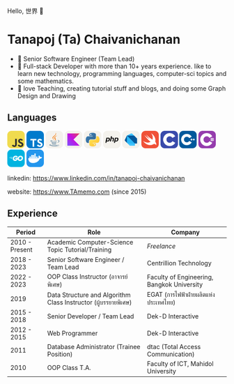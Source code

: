 Hello, 世界 👋

# Tanapoj (Ta) Chaivanichanan

- 🔭 Senior Software Engineer (Team Lead)
- 🌱 Full-stack Developer with more than 10+ years experience. like to learn new technology, programming languages, computer-sci topics and some mathematics.
- 💬 love Teaching, creating tutorial stuff and blogs, and doing some Graph Design and Drawing


## Languages
<p>    
<img src="https://github.com/tandpfun/skill-icons/blob/main/icons/JavaScript.svg" width="40" height="40" />
<img src="https://github.com/tandpfun/skill-icons/blob/main/icons/TypeScript.svg" width="40" height="40" />
<img src="https://github.com/tandpfun/skill-icons/blob/main/icons/Java-Light.svg" width="40" height="40" />
<img src="https://github.com/tandpfun/skill-icons/blob/main/icons/Kotlin-Light.svg" width="40" height="40" />
<img src="https://github.com/tandpfun/skill-icons/blob/main/icons/Python-Light.svg" width="40" height="40" />
<img src="https://github.com/tandpfun/skill-icons/blob/main/icons/PHP-Light.svg" width="40" height="40" />
<img src="https://github.com/tandpfun/skill-icons/blob/main/icons/Dart-Light.svg" width="40" height="40" />
<img src="https://github.com/tandpfun/skill-icons/blob/main/icons/Swift.svg" width="40" height="40" />
<img src="https://github.com/tandpfun/skill-icons/blob/main/icons/C.svg" width="40" height="40" />
<img src="https://github.com/tandpfun/skill-icons/blob/main/icons/CPP.svg" width="40" height="40" />
<img src="https://github.com/tandpfun/skill-icons/blob/main/icons/CS.svg" width="40" height="40" />
<img src="https://github.com/tandpfun/skill-icons/blob/main/icons/GoLang.svg" width="40" height="40" />
<img src="https://github.com/tandpfun/skill-icons/raw/main/icons/Docker.svg" width="40" height="40" />
 
</p>
 
linkedin: https://www.linkedin.com/in/tanapoj-chaivanichanan

website: https://www.TAmemo.com (since 2015)
 
## Experience

| Period | Role | Company  
| --- |  --- | --- |
| 2010 - Present | Academic Computer-Science Topic Tutorial/Training | _Freelance_ |
| 2018 - 2023 | Senior Software Engineer / Team Lead | Centrillion Technology |
| 2022 - 2023 | OOP Class Instructor (อาจารย์พิเศษ) | Faculty of Engineering, Bangkok University |
| 2019 | Data Structure and Algorithm Class Instructor (ผู้บรรยายพิเศษ) | EGAT (การไฟฟ้าฝ่ายผลิตแห่งประเทศไทย) | 
| 2015 - 2018 | Senior Developer / Team Lead | Dek-D Interactive | 
| 2012 - 2015 | Web Programmer | Dek-D Interactive |
| 2011 | Database Administrator (Trainee Position) | dtac (Total Access Communication) |
| 2010 | OOP Class T.A. | Faculty of ICT, Mahidol University |


